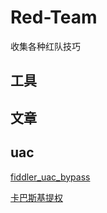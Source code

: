 # Red-Team
收集各种红队技巧


## 工具



## 文章


## uac

[fiddler_uac_bypass](https://github.com/sailay1996/misc-bin)

[卡巴斯基提权](https://github.com/v-p-b/kaspy_toolz)
